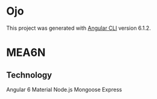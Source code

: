 # Ojo

This project was generated with [Angular CLI](https://github.com/angular/angular-cli) version 6.1.2.

# MEA6N

## Technology

Angular 6
Material
Node.js
Mongoose
Express

